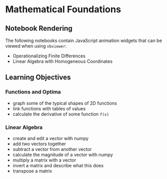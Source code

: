 # Mathematical Foundations

## Notebook Rendering
The following notebooks contain JavaScript animation widgets that can be viewed when using `nbviewer`:
* Operationalizing Finite Differences
* Linear Algebra with Homogeneous Coordinates

## Learning Objectives

### Functions and Optima
* graph some of the typical shapes of 2D functions
* link functions with tables of values
* calculate the derivative of some function `f(x)`

### Linear Algebra
* create and edit a vector with numpy 
* add two vectors together
* subtract a vector from another vector
* calculate the magnitude of a vector with numpy
* multiply a matrix with a vector
* invert a matrix and describe what this does
* transpose a matrix